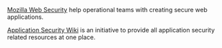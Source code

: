 
[Mozilla Web Security](https://infosec.mozilla.org/guidelines/web_security.html)
help operational teams with creating secure web applications.

[Application Security Wiki](https://appsecwiki.com/#/)
is an initiative to provide all application security related resources at one place.
